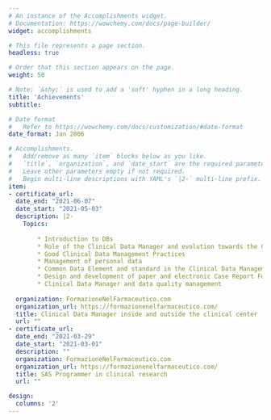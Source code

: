 ```yaml
---
# An instance of the Accomplishments widget.
# Documentation: https://wowchemy.com/docs/page-builder/
widget: accomplishments

# This file represents a page section.
headless: true

# Order that this section appears on the page.
weight: 50

# Note: `&shy;` is used to add a 'soft' hyphen in a long heading.
title: 'Achievements'
subtitle:

# Date format
#   Refer to https://wowchemy.com/docs/customization/#date-format
date_format: Jan 2006

# Accomplishments.
#   Add/remove as many `item` blocks below as you like.
#   `title`, `organization`, and `date_start` are the required parameters.
#   Leave other parameters empty if not required.
#   Begin multi-line descriptions with YAML's `|2-` multi-line prefix.
item:
- certificate_url: 
  date_end: "2021-06-07"
  date_start: "2021-05-03"
  description: |2-
    Topics:
        
        * Introduction to DBs
        * Role of the Clinical Data Manager and evolution towards the Clinical Data Scientist
        * Good Clinical Data Management Practices
        * Management of personal data
        * Common Data Element and standard in the Clinical Data Management
        * Design and development of paper and electronic Case Report Forms
        * Clinical Data Manager and data quality management
  
  organization: FormazioneNelFarmaceutico.com
  organization_url: https://formazionenelfarmaceutico.com/
  title: Clinical Data Manager inside and outside the clinical center
  url: ""
- certificate_url:
  date_end: "2021-03-29"
  date_start: "2021-03-01"
  description: ""
  organization: FormazioneNelFarmaceutico.com
  organization_url: https://formazionenelfarmaceutico.com/
  title: SAS Programmer in clinical research
  url: ""

design:
  columns: '2' 
---
```

